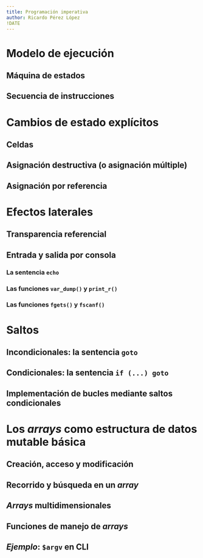 ```yaml
---
title: Programación imperativa
author: Ricardo Pérez López
!DATE
---
```


# Modelo de ejecución

## Máquina de estados

## Secuencia de instrucciones

# Cambios de estado explícitos

## Celdas

## Asignación destructiva (o asignación múltiple)

## Asignación por referencia

# Efectos laterales

## Transparencia referencial

## Entrada y salida por consola

### La sentencia `echo`

### Las funciones `var_dump()` y `print_r()`

### Las funciones `fgets()` y `fscanf()`

# Saltos

## Incondicionales: la sentencia `goto`

## Condicionales: la sentencia `if (...) goto`

## Implementación de bucles mediante saltos condicionales

# Los *arrays* como estructura de datos mutable básica

## Creación, acceso y modificación

## Recorrido y búsqueda en un *array*

## *Arrays* multidimensionales

## Funciones de manejo de *arrays*

## *Ejemplo*: `$argv` en CLI

